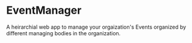 # EventManager

A heirarchial web app to manage your orgaization's Events organized by different managing bodies in the organization.

